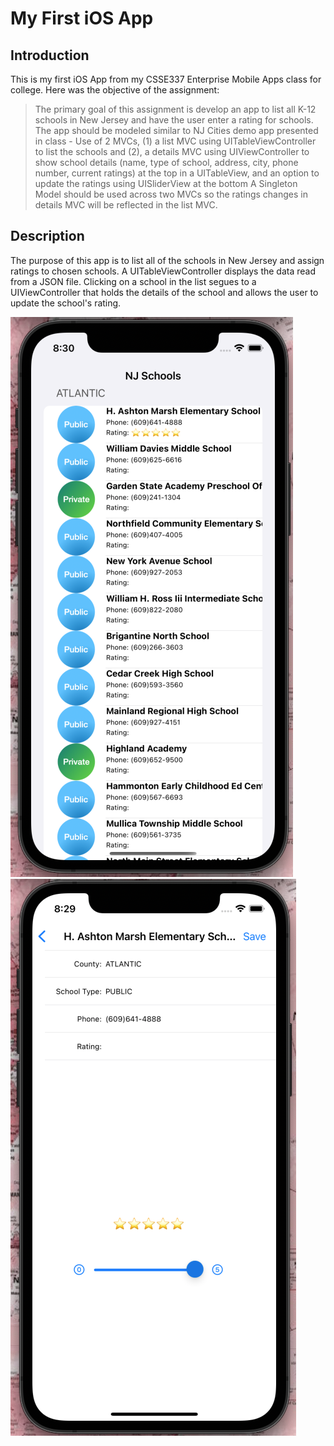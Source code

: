 # My First iOS App

## Introduction

This is my first iOS App from my CSSE337 Enterprise Mobile Apps class for college. Here was the objective of the assignment:

> The primary goal of this assignment is develop an app to list all K-12 schools in New Jersey and have the user enter a rating for schools. The app should be modeled similar to NJ Cities demo app presented in class - Use of 2 MVCs, (1) a list MVC using UITableViewController to list the schools and (2), a details MVC using UIViewController to show school details (name, type of school, address, city, phone number, current ratings) at the top in a UITableView, and an option to update the ratings using UISliderView at the bottom A Singleton Model should be used across two MVCs so the ratings changes in details MVC will be reflected in the list MVC.

## Description

The purpose of this app is to list all of the schools in New Jersey and assign ratings to chosen schools. A UITableViewController displays the data read from a JSON file. Clicking on a school in the list segues to a UIViewController that holds the details of the school and allows the user to update the school's rating.

![NJSchools1.0_List](/Images/NJSchools1.0_List.png)
![NJSchools1.0_Detail](/Images/NJSchools1.0_Detail.png)

